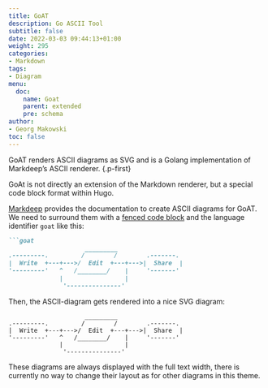 ```yaml
---
title: GoAT
description: Go ASCII Tool
subtitle: false
date: 2022-03-03 09:44:13+01:00
weight: 295
categories:
- Markdown
tags:
- Diagram
menu:
  doc:
    name: Goat
    parent: extended
    pre: schema
author:
- Georg Makowski
toc: false
---
```


GoAT renders ASCII diagrams as SVG and is a Golang implementation of Markdeep’s ASCII renderer.
{.p-first} <!--more-->

GoAt is not directly an extension of the Markdown renderer, but a special code block format within Hugo.

[Markdeep](http://casual-effects.com/markdeep/) provides the documentation to create ASCII diagrams for GoAT. We need to surround them with a [fenced code block](/doc/basic/code#code-block) and the language identifier `goat` like this:

```md
```goat
                     _________
.---------.         /        /        .-------.
|  Write  +---+--->/  Edit  +---+--->|  Share  |
'---------'   ^   /________/    |     '-------'
              |                 |
               '---------------'
```

Then, the ASCII-diagram gets rendered into a nice SVG diagram:

```goat
                     _________
.---------.         /        /        .-------.
|  Write  +---+--->/  Edit  +---+--->|  Share  |
'---------'   ^   /________/    |     '-------'
              |                 |
               '---------------'
```

These diagrams are always displayed with the full text width, there is currently no way to change their layout as for other diagrams in this theme.
